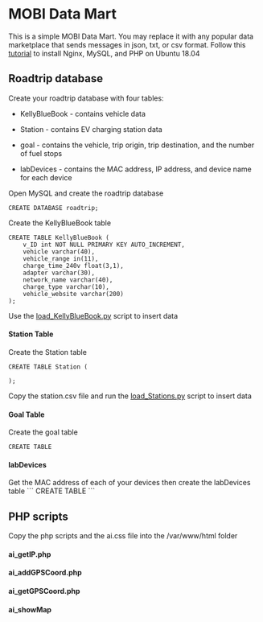 <h1>MOBI Data Mart</h1>

This is a simple MOBI Data Mart.  You may replace it with any popular data marketplace that sends messages in json, txt, or csv format.  Follow this <a href="https://www.digitalocean.com/community/tutorials/how-to-install-linux-nginx-mysql-php-lemp-stack-ubuntu-18-04">tutorial</a> to install Nginx, MySQL, and PHP on Ubuntu 18.04

<h2>Roadtrip database</h2>

Create your roadtrip database with four tables:

- KellyBlueBook - contains vehicle data

- Station - contains EV charging station data

- goal - contains the vehicle, trip origin, trip destination, and the number of fuel stops

- labDevices - contains the MAC address, IP address, and device name for each device

Open MySQL and create the roadtrip database

```
CREATE DATABASE roadtrip;
```

Create the KellyBlueBook table

```
CREATE TABLE KellyBlueBook (
    v_ID int NOT NULL PRIMARY KEY AUTO_INCREMENT,
    vehicle varchar(40),
    vehicle_range in(11),
    charge_time_240v float(3,1),
    adapter varchar(30),
    network_name varchar(40),
    charge_type varchar(10),
    vehicle_website varchar(200)
);

```

Use the [load_KellyBlueBook.py](DB/load_KellyBlueBook.py) script to insert data


<h4>Station Table</h4>

Create the Station table

```
CREATE TABLE Station (

); 
```
Copy the station.csv file and run the [load_Stations.py](DB/load_Stations.py) script to insert data


<h4>Goal Table</h4>

Create the goal table
```
CREATE TABLE
```

<h4>labDevices</h4>
Get the MAC address of each of your devices then create the labDevices table
```
CREATE TABLE
```

<h2>PHP scripts</h2>
Copy the php scripts and the ai.css file into the /var/www/html folder

<h4>ai_getIP.php</h4>

<h4>ai_addGPSCoord.php</h4>

<h4>ai_getGPSCoord.php</h4>

<h4>ai_showMap</h4>
